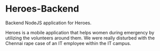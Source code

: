 Heroes-Backend
==============

Backend NodeJS application for Heroes.

Heroes is a mobile application that helps women during emergency by utilizing the volunteers around them. We were really disturbed with the Chennai rape case of an IT employee within the IT campus.
